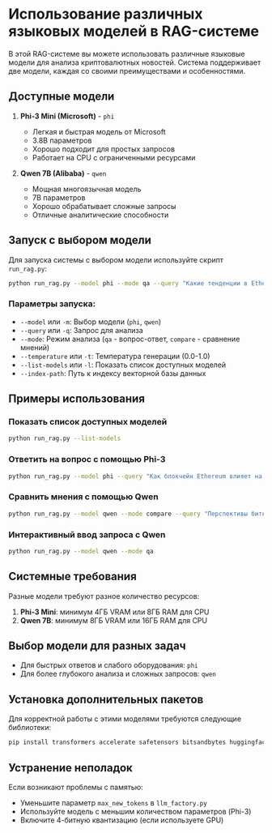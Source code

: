 # Использование различных языковых моделей в RAG-системе

В этой RAG-системе вы можете использовать различные языковые модели для анализа криптовалютных новостей. Система поддерживает две модели, каждая со своими преимуществами и особенностями.

## Доступные модели

1. **Phi-3 Mini (Microsoft)** - `phi`
   - Легкая и быстрая модель от Microsoft
   - 3.8B параметров
   - Хорошо подходит для простых запросов
   - Работает на CPU с ограниченными ресурсами

2. **Qwen 7B (Alibaba)** - `qwen`
   - Мощная многоязычная модель
   - 7B параметров
   - Хорошо обрабатывает сложные запросы
   - Отличные аналитические способности

## Запуск с выбором модели

Для запуска системы с выбором модели используйте скрипт `run_rag.py`:

```bash
python run_rag.py --model phi --mode qa --query "Какие тенденции в Ethereum?"
```

### Параметры запуска:

- `--model` или `-m`: Выбор модели (`phi`, `qwen`)
- `--query` или `-q`: Запрос для анализа
- `--mode`: Режим анализа (`qa` - вопрос-ответ, `compare` - сравнение мнений)
- `--temperature` или `-t`: Температура генерации (0.0-1.0)
- `--list-models` или `-l`: Показать список доступных моделей
- `--index-path`: Путь к индексу векторной базы данных

## Примеры использования

### Показать список доступных моделей
```bash
python run_rag.py --list-models
```

### Ответить на вопрос с помощью Phi-3
```bash
python run_rag.py --model phi --query "Как блокчейн Ethereum влияет на DeFi?"
```

### Сравнить мнения с помощью Qwen
```bash
python run_rag.py --model qwen --mode compare --query "Перспективы биткоина"
```

### Интерактивный ввод запроса с Qwen
```bash
python run_rag.py --model qwen --mode qa
```

## Системные требования

Разные модели требуют разное количество ресурсов:

1. **Phi-3 Mini**: минимум 4ГБ VRAM или 8ГБ RAM для CPU
2. **Qwen 7B**: минимум 8ГБ VRAM или 16ГБ RAM для CPU

## Выбор модели для разных задач

- Для быстрых ответов и слабого оборудования: `phi`
- Для более глубокого анализа и сложных запросов: `qwen`

## Установка дополнительных пакетов

Для корректной работы с этими моделями требуются следующие библиотеки:

```bash
pip install transformers accelerate safetensors bitsandbytes huggingface_hub typing_extensions
```

## Устранение неполадок

Если возникают проблемы с памятью:
- Уменьшите параметр `max_new_tokens` в `llm_factory.py`
- Используйте модель с меньшим количеством параметров (Phi-3)
- Включите 4-битную квантизацию (если используете GPU) 
